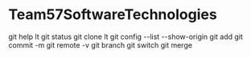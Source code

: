 # Team57SoftwareTechnologies
git help lt
git status
git clone lt
git config --list --show-origin
git add
git commit -m
git remote -v
git branch
git switch
git merge